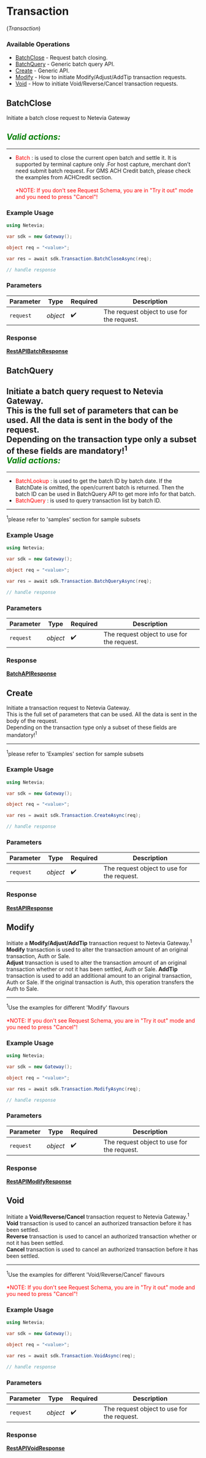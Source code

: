 # Transaction
(*Transaction*)

### Available Operations

* [BatchClose](#batchclose) - Request batch closing.
* [BatchQuery](#batchquery) - Generic batch query API.
* [Create](#create) - Generic API.
* [Modify](#modify) - How to initiate Modify/Adjust/AddTip transaction requests.
* [Void](#void) - How to initiate Void/Reverse/Cancel transaction requests.

## BatchClose

Initiate a batch close request to Netevia Gateway

***<span style="color:green">Valid actions:</span>***
---
___
- <span style="color:red">Batch</span> : is used to close the current open batch and settle it. It is supported by terminal capture only .For host capture, merchant don’t need submit batch request. For GMS ACH Credit batch, please check the examples from ACHCredit section.
<br><br><span style="color:red">*NOTE: If you don't see Request Schema, you are in "Try it out" mode and you need to press "Cancel"!</span>


### Example Usage

```csharp
using Netevia;

var sdk = new Gateway();

object req = "<value>";

var res = await sdk.Transaction.BatchCloseAsync(req);

// handle response
```

### Parameters

| Parameter                                  | Type                                       | Required                                   | Description                                |
| ------------------------------------------ | ------------------------------------------ | ------------------------------------------ | ------------------------------------------ |
| `request`                                  | *object*                                   | :heavy_check_mark:                         | The request object to use for the request. |


### Response

**[RestAPIBatchResponse](../../Models/Operations/RestAPIBatchResponse.md)**


## BatchQuery

Initiate a batch query request to Netevia Gateway.<br>
This is the full set of parameters that can be used. All the data is sent in the body of the request.<br>
Depending on the transaction type only a subset of these fields are mandatory!<sup>1</sup><br>
***<span style="color:green">Valid actions:</span>***  
---  
___
- <span style="color:red">BatchLookup</span> : is used to get the batch ID by batch date.  If the BatchDate is omitted, the open/current batch is returned. Then the batch ID can be used in BatchQuery API to get more info for that batch.  
- <span style="color:red">BatchQuery</span> : is used to query transaction list by batch ID.  
<hr>
<sup>1</sup>please refer to 'samples' section for sample subsets 


### Example Usage

```csharp
using Netevia;

var sdk = new Gateway();

object req = "<value>";

var res = await sdk.Transaction.BatchQueryAsync(req);

// handle response
```

### Parameters

| Parameter                                  | Type                                       | Required                                   | Description                                |
| ------------------------------------------ | ------------------------------------------ | ------------------------------------------ | ------------------------------------------ |
| `request`                                  | *object*                                   | :heavy_check_mark:                         | The request object to use for the request. |


### Response

**[BatchAPIResponse](../../Models/Operations/BatchAPIResponse.md)**


## Create

Initiate a transaction request to Netevia Gateway.<br>
This is the full set of parameters that can be used. All the data is sent in the body of the request.<br>
Depending on the transaction type only a subset of these fields are mandatory!<sup>1</sup><br>
<hr>
<sup>1</sup>please refer to 'Examples' section for sample subsets  


### Example Usage

```csharp
using Netevia;

var sdk = new Gateway();

object req = "<value>";

var res = await sdk.Transaction.CreateAsync(req);

// handle response
```

### Parameters

| Parameter                                  | Type                                       | Required                                   | Description                                |
| ------------------------------------------ | ------------------------------------------ | ------------------------------------------ | ------------------------------------------ |
| `request`                                  | *object*                                   | :heavy_check_mark:                         | The request object to use for the request. |


### Response

**[RestAPIResponse](../../Models/Operations/RestAPIResponse.md)**


## Modify

Initiate a <b>Modify/Adjust/AddTip</b> transaction request to Netevia Gateway.<sup>1</sup><br>
<b>Modify</b> transaction is used to alter the transaction amount of an original transaction, Auth or Sale.<br>
<b>Adjust</b> transaction is used to alter the transaction amount of an original transaction whether or not it has been settled, Auth or Sale.
<b>AddTip</b> transaction is used to add an additional amount to an original transaction, Auth or Sale. If the original transaction is Auth, this operation transfers the Auth to Sale.<br>
<hr>
<sup>1</sup>Use the examples for different 'Modify' flavours
<br><br><span style="color:red">*NOTE: If you don't see Request Schema, you are in "Try it out" mode and you need to press "Cancel"!</span>


### Example Usage

```csharp
using Netevia;

var sdk = new Gateway();

object req = "<value>";

var res = await sdk.Transaction.ModifyAsync(req);

// handle response
```

### Parameters

| Parameter                                  | Type                                       | Required                                   | Description                                |
| ------------------------------------------ | ------------------------------------------ | ------------------------------------------ | ------------------------------------------ |
| `request`                                  | *object*                                   | :heavy_check_mark:                         | The request object to use for the request. |


### Response

**[RestAPIModifyResponse](../../Models/Operations/RestAPIModifyResponse.md)**


## Void

Initiate a <b>Void/Reverse/Cancel</b> transaction request to Netevia Gateway.<sup>1</sup><br>
<b>Void</b> transaction is used to cancel an authorized transaction before it has been settled.<br>
<b>Reverse</b> transaction is used to cancel an authorized transaction whether or not it has been settled.<br>
<b>Cancel</b> transaction is used to cancel an authorized transaction before it has been settled.
<hr>
<sup>1</sup>Use the examples for different 'Void/Reverse/Cancel' flavours
<br><br><span style="color:red">*NOTE: If you don't see Request Schema, you are in "Try it out" mode and you need to press "Cancel"!</span>


### Example Usage

```csharp
using Netevia;

var sdk = new Gateway();

object req = "<value>";

var res = await sdk.Transaction.VoidAsync(req);

// handle response
```

### Parameters

| Parameter                                  | Type                                       | Required                                   | Description                                |
| ------------------------------------------ | ------------------------------------------ | ------------------------------------------ | ------------------------------------------ |
| `request`                                  | *object*                                   | :heavy_check_mark:                         | The request object to use for the request. |


### Response

**[RestAPIVoidResponse](../../Models/Operations/RestAPIVoidResponse.md)**

